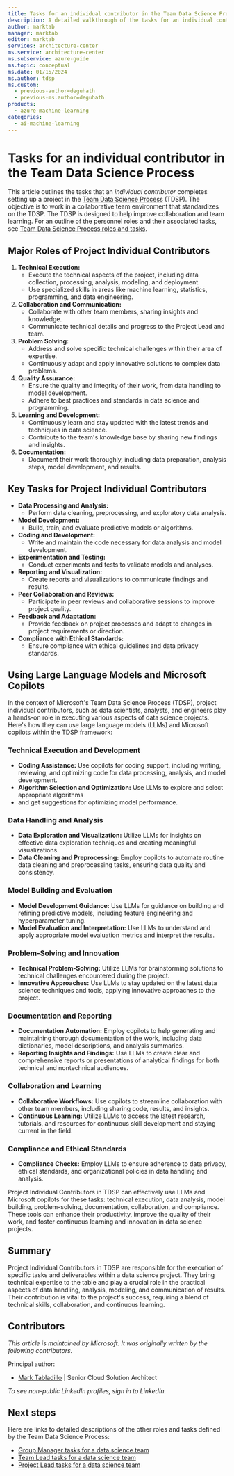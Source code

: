 ```yaml
---
title: Tasks for an individual contributor in the Team Data Science Process
description: A detailed walkthrough of the tasks for an individual contributor on a data science team project.
author: marktab
manager: marktab
editor: marktab
services: architecture-center
ms.service: architecture-center
ms.subservice: azure-guide
ms.topic: conceptual
ms.date: 01/15/2024
ms.author: tdsp
ms.custom:
  - previous-author=deguhath
  - previous-ms.author=deguhath
products:
  - azure-machine-learning
categories:
  - ai-machine-learning
---
```


# Tasks for an individual contributor in the Team Data Science Process

This article outlines the tasks that an *individual contributor* completes setting up a project in the [Team Data Science Process](overview.yml) (TDSP). The objective is to work in a collaborative team environment that standardizes on the TDSP. The TDSP is designed to help improve collaboration and team learning. For an outline of the personnel roles and their associated tasks, see [Team Data Science Process roles and tasks](roles-tasks.md).

## Major Roles of Project Individual Contributors

1.  **Technical Execution:**
    -   Execute the technical aspects of the project, including data collection, processing, analysis, modeling, and deployment.
    -   Use specialized skills in areas like machine learning, statistics, programming, and data engineering.
2.  **Collaboration and Communication:**
    -   Collaborate with other team members, sharing insights and knowledge.
    -   Communicate technical details and progress to the Project Lead and team.
3.  **Problem Solving:**
    -   Address and solve specific technical challenges within their area of expertise.
    -   Continuously adapt and apply innovative solutions to complex data problems.
4.  **Quality Assurance:**
    -   Ensure the quality and integrity of their work, from data handling to model development.
    -   Adhere to best practices and standards in data science and programming.
5.  **Learning and Development:**
    -   Continuously learn and stay updated with the latest trends and techniques in data science.
    -   Contribute to the team's knowledge base by sharing new findings and insights.
6.  **Documentation:**
    -   Document their work thoroughly, including data preparation, analysis steps, model development, and results.

## Key Tasks for Project Individual Contributors

-   **Data Processing and Analysis:**
    -   Perform data cleaning, preprocessing, and exploratory data analysis.
-   **Model Development:**
    -   Build, train, and evaluate predictive models or algorithms.
-   **Coding and Development:**
    -   Write and maintain the code necessary for data analysis and model development.
-   **Experimentation and Testing:**
    -   Conduct experiments and tests to validate models and analyses.
-   **Reporting and Visualization:**
    -   Create reports and visualizations to communicate findings and results.
-   **Peer Collaboration and Reviews:**
    -   Participate in peer reviews and collaborative sessions to improve project quality.
-   **Feedback and Adaptation:**
    -   Provide feedback on project processes and adapt to changes in project requirements or direction.
-   **Compliance with Ethical Standards:**
    -   Ensure compliance with ethical guidelines and data privacy standards.

## Using Large Language Models and Microsoft Copilots

In the context of Microsoft's Team Data Science Process (TDSP), project individual contributors, such as data scientists, analysts, and engineers play a hands-on role in executing various aspects of data science projects. Here's how they can use large language models (LLMs) and Microsoft copilots within the TDSP framework:

### Technical Execution and Development

-   **Coding Assistance:** Use copilots for coding support, including writing, reviewing, and optimizing code for data processing, analysis, and model development.
-   **Algorithm Selection and Optimization:** Use LLMs to explore and select appropriate algorithms
-  and get suggestions for optimizing model performance.

### Data Handling and Analysis

-   **Data Exploration and Visualization:** Utilize LLMs for insights on effective data exploration techniques and creating meaningful visualizations.
-   **Data Cleaning and Preprocessing:** Employ copilots to automate routine data cleaning and preprocessing tasks, ensuring data quality and consistency.

### Model Building and Evaluation

-   **Model Development Guidance:** Use LLMs for guidance on building and refining predictive models, including feature engineering and hyperparameter tuning.
-   **Model Evaluation and Interpretation:** Use LLMs to understand and apply appropriate model evaluation metrics and interpret the results.

### Problem-Solving and Innovation

-   **Technical Problem-Solving:** Utilize LLMs for brainstorming solutions to technical challenges encountered during the project.
-   **Innovative Approaches:** Use LLMs to stay updated on the latest data science techniques and tools, applying innovative approaches to the project.

### Documentation and Reporting

-   **Documentation Automation:** Employ copilots to help generating and maintaining thorough documentation of the work, including data dictionaries, model descriptions, and analysis summaries.
-   **Reporting Insights and Findings:** Use LLMs to create clear and comprehensive reports or presentations of analytical findings for both technical and nontechnical audiences.

### Collaboration and Learning

-   **Collaborative Workflows:** Use copilots to streamline collaboration with other team members, including sharing code, results, and insights.
-   **Continuous Learning:** Utilize LLMs to access the latest research, tutorials, and resources for continuous skill development and staying current in the field.

### Compliance and Ethical Standards

-   **Compliance Checks:** Employ LLMs to ensure adherence to data privacy, ethical standards, and organizational policies in data handling and analysis.

Project Individual Contributors in TDSP can effectively use LLMs and Microsoft copilots for these tasks: technical execution, data analysis, model building, problem-solving, documentation, collaboration, and compliance. These tools can enhance their productivity, improve the quality of their work, and foster continuous learning and innovation in data science projects.

## Summary

Project Individual Contributors in TDSP are responsible for the execution of specific tasks and deliverables within a data science project. They bring technical expertise to the table and play a crucial role in the practical aspects of data handling, analysis, modeling, and communication of results. Their contribution is vital to the project's success, requiring a blend of technical skills, collaboration, and continuous learning.

## Contributors

*This article is maintained by Microsoft. It was originally written by the following contributors.* 

Principal author:

 - [Mark Tabladillo](https://www.linkedin.com/in/marktab/) | Senior Cloud Solution Architect

*To see non-public LinkedIn profiles, sign in to LinkedIn.*

## Next steps

Here are links to detailed descriptions of the other roles and tasks defined by the Team Data Science Process:

- [Group Manager tasks for a data science team](group-manager-tasks.md)
- [Team Lead tasks for a data science team](team-lead-tasks.md)
- [Project Lead tasks for a data science team](project-lead-tasks.md)
